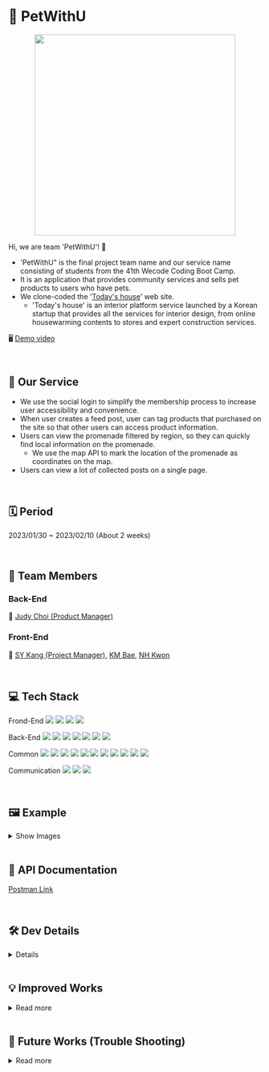 # 🐶 PetWithU
<p align="center"><img src="https://user-images.githubusercontent.com/53294075/218286832-8953f862-d778-4ba3-a01d-e2e3fd9d54dd.png" width = "400px"></p>

Hi, we are team 'PetWithU'! 🤗
- 'PetWithU" is the final project team name and our service name consisting of students from the 41th Wecode Coding Boot Camp.
- It is an application that provides community services and sells pet products to users who have pets.
- We clone-coded the '[Today's house](https://ohou.se/)' web site.
    - 'Today's house' is an interior platform service launched by a Korean startup that provides all the services for interior design, from online housewarming contents to stores and expert construction services.

🖥️ [Demo video](https://youtu.be/Tx5LHiD54os)

<br>

## 🐩 Our Service
* We use the social login to simplify the membership process to increase user accessibility and convenience.
* When user creates a feed post, user can tag products that purchased on the site so that other users can access product information.
* Users can view the promenade filtered by region, so they can quickly find local information on the promenade.
    * We use the map API to mark the location of the promenade as coordinates on the map.
* Users can view a lot of collected posts on a single page.

<br>

## 🗓 Period
2023/01/30 ~ 2023/02/10 (About 2 weeks)

<br>

## 👥 Team Members
### Back-End

👑 [Judy Choi (Product Manager)](https://github.com/Judy-Choi)

### Front-End

👑 [SY Kang (Project Manager)](https://github.com/seoyunlefleuve), [KM Bae](https://github.com/bjy6439), [NH Kwon](https://github.com/skgusskgusgg)

<br>

## 💻 Tech Stack
Frond-End
<img src="https://img.shields.io/badge/Javscript-F7DF1E?style=flat&amp;logo=javascript&amp;logoColor=white">
<img src="https://img.shields.io/badge/React.js-61DAFB?style=flat&amp;logo=React&amp;logoColor=white">
<img src="https://img.shields.io/badge/React Router-CA4245?style=flat&amp;logo=ReactRouter&amp;logoColor=white">
<img src="https://img.shields.io/badge/styled-components-DB7093?style=flat&amp;logo=styled-components-DB7093&amp;logoColor=white">

Back-End
<img src="https://img.shields.io/badge/Node.js-339933?style=flat&amp;logo=Node.js&amp;logoColor=white">
<img src="https://img.shields.io/badge/Nodemon-76D04B?style=flat&amp;logo=Nodemon&amp;logoColor=white">
<img src="https://img.shields.io/badge/Express-000000?style=flat&amp;logo=Express&amp;logoColor=white">
<img src="https://img.shields.io/badge/MySQL-4479A1?style=flat&amp;logo=MySQL&amp;logoColor=white">
<img src="https://img.shields.io/badge/JWT-CC6699?style=flat&amp;logo=JSON&amp;logoColor=white">
<img src="https://img.shields.io/badge/Dbmate-009DC7?style=flat&amp;logo=Bcrypt&amp;logoColor=white">
<img src="https://img.shields.io/badge/Bcrypt-CA424?style=flat&amp;logo=Bcrypt&amp;logoColor=white">

Common
<img src="https://img.shields.io/badge/Git-F05032?style=flat&amp;logo=Git&amp;logoColor=white">
<img src="https://img.shields.io/badge/GitHub-181717?style=flat&amp;logo=GitHub&amp;logoColor=white">
<img src="https://img.shields.io/badge/Prettier-F7B93E?style=flat&amp;logo=prettier&amp;logoColor=white">
<img src="https://img.shields.io/badge/RestfulAPI-F7533E?style=flat&amp;logo=RestfulAPII&amp;logoColor=white">
<img src="https://img.shields.io/badge/VSCode-007ACC?style=flat&amp;logo=Visual Studio Code&amp;logoColor=white">
<img src="https://img.shields.io/badge/Postman-FF6C37?style=flat&amp;logo=Postman Code&amp;logoColor=white">
<img src="https://img.shields.io/badge/AWS-232F3E?style=flat&amp;logo=AWS Code&amp;logoColor=white">
<img src="https://img.shields.io/badge/AWS_EC2-FF9900?style=flat&amp;logo=AWS_EC2 Code&amp;logoColor=white">
<img src="https://img.shields.io/badge/AWS_RDS-527FFF?style=flat&amp;logo=AWS_RDS Code&amp;logoColor=white">
<img src="https://img.shields.io/badge/AWS_S3-569A31?style=flat&amp;logo=AWS_S3 Code&amp;logoColor=white">
<img src="https://img.shields.io/badge/Kakao_API-FFCD00?style=flat&amp;logo=Kakaotalk Code&amp;logoColor=white">

Communication
<img src="https://img.shields.io/badge/Slack-4A154B?style=flat&amp;logo=Slack&amp;logoColor=white">
<img src="https://img.shields.io/badge/Trello-0052CC?style=flat&amp;logo=Trello&amp;logoColor=white">
<img src="https://img.shields.io/badge/Notion-000000?style=flat&amp;logo=Notion&amp;logoColor=white">

<br>

## 🖼️ Example

<details>
    <summary>Show Images</summary>
    
!Images will be changed!
    


| Page | Screenshot | Developer |
| --- | --- | --- |
| DB Architecture/<br>Migration | <p align="center"><img src="https://user-images.githubusercontent.com/53294075/218289356-eff87768-d75e-4eee-aaa6-018ba378cd1b.png" width = "600px"></p><br>[Detail LINK](https://github.com/wecode-bootcamp-korea/41-2nd-PetWithU-backend/issues/5) | [BE] Judy Choi |
| Main<br>Nav Bar<br>Footer | <p align="center"><img src="https://user-images.githubusercontent.com/53294075/218318656-9fd2e054-85cc-4b21-b408-4e02aa701cea.png" width = "400px"></p> | [FE] KM Bae <br> [BE] Judy Choi |
| Kakao Login | <p align="center"><video src="https://user-images.githubusercontent.com/53294075/218317950-ed1901e7-c407-46fb-8ab4-2c0ce5aa0889.mov" width = "400px"></video></p> | [FE] KM Bae <br> [BE] Judy Choi |
| Feed Main | <p align="center"><video src="https://user-images.githubusercontent.com/53294075/218318417-6f7905c4-79b8-4189-9039-b74448c77f1e.mov" width = "400px"></video></p> | [FE] KM Bae <br> [BE] Judy Choi |
| Feed Detail | <p align="center"><img src="https://user-images.githubusercontent.com/53294075/218318656-9fd2e054-85cc-4b21-b408-4e02aa701cea.png" width = "400px"></p> | [FE] NH Kwon <br> [BE] Judy Choi |
| Feed<br>Collection | <p align="center"><img src="https://user-images.githubusercontent.com/53294075/218318656-9fd2e054-85cc-4b21-b408-4e02aa701cea.png" width = "400px"></p> | [FE] KM Bae <br> [BE] Judy Choi |
| Feed<br>Create | <p align="center"><img src="https://user-images.githubusercontent.com/53294075/218318751-77832b5f-7fcc-4dff-8812-6f60e7dc3a52.png" width = "400px"></p> | [FE] NH Kwon <br> [BE] Judy Choi |
| Search<br>Products | <p align="center"><img src="https://user-images.githubusercontent.com/53294075/218318797-f28cea71-fff5-40cf-a519-34a46c763052.png" width = "400px"></p> | [FE] KM Bae <br> [BE] Judy Choi |
| Product<br>detail | <p align="center"><img src="https://user-images.githubusercontent.com/53294075/218318852-d5d7c057-b2b5-4e75-9f2d-fdc41e526791.png" width = "400px"></p> | [FE] NH Kwon <br> [BE] Judy Choi |
| Promenade<br>Main | <p align="center"><img src="https://user-images.githubusercontent.com/53294075/218318951-24fb9ded-472f-4d3a-9755-0efb4e669960.png" width = "400px"><br><img src="https://user-images.githubusercontent.com/53294075/218319054-81b68955-4a06-4bf4-9ce6-ab55712eaeaa.png" width = "400px"></p> | [FE] SY Kang <br> [BE] Judy Choi |
| Promenade<br>Detail | <p align="center"><img src="https://user-images.githubusercontent.com/53294075/218318977-84391381-218b-4348-9f12-10e5101cb1af.png" width = "400px"></p> | [FE] SY Kang <br> [BE] Judy Choi |
| Promenade<br>Collection | <p align="center"><img src="https://user-images.githubusercontent.com/53294075/218319020-56fc3d6f-4c59-4039-85b2-dce1944f5080.png" width = "400px"></p> | [FE] SY Kang <br> [BE] Judy Choi |
| Carts | FE to be continued..  | [FE] NH Kwon <br> [BE] Judy Choi |
    
</details>

<br>

## 📑 API Documentation
[Postman Link](https://documenter.getpostman.com/view/24998473/2s935oLPdR)

<br>

## 🛠️ Dev Details

<details>
    <summary>Details</summary>
    
### 🗄️ Server & DataBase
- Set DB on AWS RDS to enable FE and users to access DB at any time.

### 👨‍👩‍👧‍👦 Users
#### Login / Sign Up
- Social login and sign in with Kakao SDK for JavaScript
- After login, use JWT instead of password for user authentication/authorization (to improve security)
- Encrypt user's password using Bcrypt and save it to DB
    - Manage user's account information more securely

#### Follow / Following
- Follow / Following between users

### 🦴 Products
#### Main page
- Today's products : Sort each category's products in descending order by sales volume and extract only the top 1 product 
- All products : Sort all products in descending order by sales volume

#### Detail page
- View the details of the product

### 🖼️ Feed
- Authorization after user authentication by verifying the JWT of the signed-in user before all APIs are runned.

#### Main Page
- Efficient request from FE by using query parameters
- Pagination
  - In order to support Page Nation of FE, default 9 datas (per page) are extracted from DB and provided to FE.
    - It also reduces traffic overload and execution time (prevent delivering too much data at once)
- View only posts written by users who are followed by logged in users
    1. Get the user ID you follow.
    2. Sort the posts written by the ID by the latest order by the size of the pagination.
- Increase efficiency by using Flag to return only the information needed for Feed Main
- Like / Collection / Review
    - Click the Like and Collection button to see easily the results of the status change in FE (toggle)
    
#### Detail Page
- Like / Collection / Review
    - Click the Like and Collection button to see easily the results of the status change in FE (toggle)
- Review - Create / Read / Delete
    - User information is returned to FE when a reivew is created
    
#### Collection(Scraped posts) Page
- Increase user convenience by allowing users to view collected posts on a page

### 📝 Feed (Special Options)
#### Create post
- Bulk INSERT
    - Store large amounts of data in DB with Bulk Insert
        - Minimize execution time, increase efficiency by using only one query
- Multer & AWS S3
    - Multer middleware for image upload
        1. Store image file from FE to S3
        2. Store S3 image url to DB
#### Search Products
- Receive keywords from FE with request query and search in DB
    - Return up to 10 items by sorting product information including keywords order by sales volume
    
### 🏞️ Promenade
Authorization after user authentication by verifying the JWT of the signed-in user before all APIs are runned.  
Displaying the location of the promenade using the map API (Kakao Map)
    
#### Main Page
- Efficient request from FE by using query parameters
- Increasing Query reuse when filtering by category (city, administrative district)
  - Minimize repeated use of similar SQL queries when viewing posts
    - Duplicate queries are declared with defaultQuery string only once, and then we joinned additional query

- Pagination
  - In order to support Page Nation of FE, default 9 datas (per page) are extracted from DB and provided to FE.
    - It also reduces traffic overload and execution time (prevent delivering too much data at once)
    
- Increase efficiency by using Flag to return only the information needed for Feed Main
- Like / Collection / Review
    - Click the Like and Collection button to see easily the results of the status change in FE (toggle)

#### Detail Page
- Store the information needed to use Kakao Map API in FE (place name, place ID, latitude, longitude)
- Like / Collection / Review
    - Click the Like and Collection button to see easily the results of the status change in FE (toggle)
- Review - Create / Read / Delete
    - User information is returned to FE when a reivew is created
    
#### Collection(Scraped posts) Page
- Increase user convenience by allowing users to view collected posts on a page
- Returns all the map information (place coordinates) of the collected post so that all place coordinates can be displayed on a single map.
    - Increase user convenience.

### 🛒 Carts
Authorization and authentication using JWT
- Verify logged-in user's JWT before all APIs are performed.

#### Add product to shopping cart / change quantity
- Implementing INSERT and UPDATE simultaneously within one API and one query using 'UPSERT'

#### Lookup Shopping cart / delete product in the cart
- Combine 'INNER JOIN' to get all information of the shopping cart with just one JWT (minimize information exposure and enhance security)
- Delete multiple shopping carts as a single query with Bulk Delete

</details>

<br>

## 💡 Improved Works
<details>
    <summary>Read more</summary>
    
### JWT is too weak...
- 💡 Social login & sign in with Kakao SDK for JavaScript
    - Improve both security and user convenience

### Our DB is in only BE's local...
- Could not share same DB & Could not test our module in the same environment
    - 💡 All team members use one DB in any time with AWS RDS
    - 💡 Share one DB when uploading an image file with AWS S3
    
### Inefficient FE-BE connection test
- Can run only one server at the same time
  - 💡 We changed port number of test branch
    
- We had to wait until our supervisor feedbacks to the pull request and merges to the main branch
    
- There are many sub branches. So when we had some module test, we had to checkout sub branches often
  - 💡 We made test branch & merge all sub branches to the test branch
    
- If the main branch and test branch are run at the same time, the debugger is attached to the test branch process instead of the main branch (can't debug).
- Switching test branches makes interrupt, also it's annoying to integrate the code.
  - 💡 Create an AWS EC2 instance and pull source code from the GitHub repository using git
    - Real-time testing is available
    
### Bulk Insert / Delete
- We had to use same queries with different values several times.
  - 💡 Make values into one array and use bulk insert / delete
    
### API Documentation
- I don't know what API I developed because I developed more than 20 😂
  - 💡 Let's try API documentation tool
    - Create Postman Team Workspace and invite team members
    - Check the updated API information in Postman
    
### Spaghetti code 🍝
- Too many bugs 🐞
    - 💡 TDD (ex : Jest)
    - 💡 When reporting issues from FE to BE, report error status code and error message.
        - It is helpful to catch issue quickly
    
</details>

<br>

## 🤔 Future Works (Trouble Shooting)

<details>
    <summary>Read more</summary>
 
- In the Dao Layer, Transaction(Query Runner) often works abnormally.
    - ☠️ The reason is unknown and the problem is not resolved... 😂
   
- When we tried VScode SSH remote debugging to AWS EC2 server, server responded very late.
    - ☠️ The reason is unknown...
    
- API Documentation Tool
    - Malform Header error is occured when Multer tested with Postman
      - 💡 Postman's own bug so we used Insomenia instead.
    - Is the Postman the best?
        - 💡 We can try other API documentation tool than Postman / Insomenia
            - ex) Swagger
    
</details>
